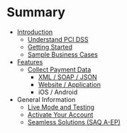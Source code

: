 # Summary

* [Introduction](README.md)
   * [Understand PCI DSS](understand_pci_dss.md)
   * [Getting Started](getting_started.md)
   * [Sample Business Cases](sample_business_cases.md)
* [Features](features.md)
   * [Collect Payment Data](collect_payment_data.md)
       * [XML / SOAP / JSON](webservice.md)
       * [Website / Application](website-application.md)
       * iOS / Android
* General Information
   * [Live Mode and Testing](live_mode-test.md)
   * [Activate Your Account](activate_account.md)
   * [Seamless Solutions (SAQ A-EP)](seamless_solutions.md)

